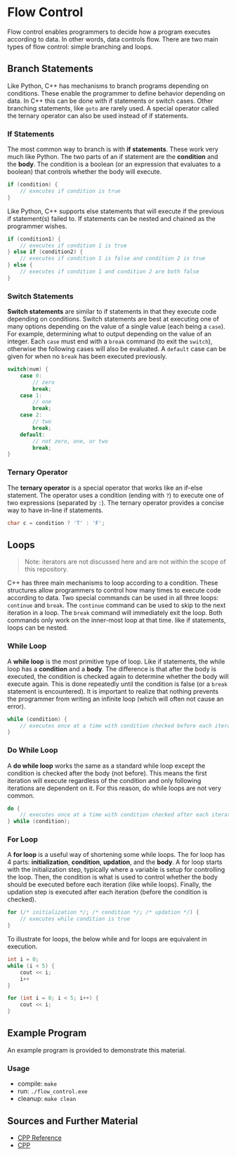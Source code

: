 # Flow Control

Flow control enables programmers to decide how a program executes according to data. In other words, data controls flow. There are two main types of flow control: simple branching and loops.

## Branch Statements

Like Python, C++ has mechanisms to branch programs depending on conditions. These enable the programmer to define behavior depending on data. In C++ this can be done with if statements or switch cases. Other branching statements, like `goto` are rarely used. A special operator called the ternary operator can also be used instead of if statements.

### If Statements

The most common way to branch is with **if statements**. These work very much like Python. The two parts of an if statement are the **condition** and the **body**. The condition is a boolean (or an expression that evaluates to a boolean) that controls whether the body will execute.

```C++
if (condition) {
    // executes if condition is true
}
```

Like Python, C++ supports else statements that will execute if the previous if statement(s) failed to. If statements can be nested and chained as the programmer wishes.

```C++
if (condition1) {
    // executes if condition 1 is true
} else if (condition2) {
    // executes if condition 1 is false and condition 2 is true
} else {
    // executes if condition 1 and condition 2 are both false
}
```

### Switch Statements

**Switch statements** are similar to if statements in that they execute code depending on conditions. Switch statements are best at executing one of many options depending on the value of a single value (each being a `case`). For example, determining what to output depending on the value of an integer. Each `case` must end with a `break` command (to exit the `switch`), otherwise the following cases will also be evaluated. A `default` case can be given for when no `break` has been executed previously.

```C++
switch(num) {
    case 0:
        // zero
        break;
    case 1:
        // one
        break;
    case 2:
        // two
        break;
    default:
        // not zero, one, or two
        break;
}
```

### Ternary Operator

The **ternary operator** is a special operator that works like an if-else statement. The operator uses a condition (ending with `?`) to execute one of two expressions (separated by `:`). The ternary operator provides a concise way to have in-line if statements.

```C++
char c = condition ? 'T' : 'F';
```

## Loops

> Note: iterators are not discussed here and are not within the scope of this repository.

C++ has three main mechanisms to loop according to a condition. These structures allow programmers to control how many times to execute code according to data. Two special commands can be used in all three loops: `continue` and `break`. The `continue` command can be used to skip to the next iteration in a loop. The `break` command will immediately exit the loop. Both commands only work on the inner-most loop at that time. like if statements, loops can be nested.

### While Loop

A **while loop** is the most primitive type of loop. Like if statements, the while loop has a **condition** and a **body**. The difference is that after the body is executed, the condition is checked again to determine whether the body will execute again. This is done repeatedly until the condition is false (or a `break` statement is encountered). It is important to realize that nothing prevents the programmer from writing an infinite loop (which will often not cause an error).

```C++
while (condition) {
    // executes once at a time with condition checked before each iteration
}
```

### Do While Loop

A **do while loop** works the same as a standard while loop except the condition is checked after the body (not before). This means the first iteration will execute regardless of the condition and only following iterations are dependent on it. For this reason, do while loops are not very common.

```C++
do {
    // executes once at a time with condition checked after each iteration
} while (condition);
```

### For Loop

A **for loop** is a useful way of shortening some while loops. The for loop has 4 parts: **initialization**, **condition**, **updation**, and the **body**. A for loop starts with the initialization step, typically where a variable is setup for controlling the loop. Then, the condition is what is used to control whether the body should be executed before each iteration (like while loops). Finally, the updation step is executed after each iteration (before the condition is checked).

```C++
for (/* initialization */; /* condition */; /* updation */) {
    // executes while condition is true
}
```

To illustrate for loops, the below while and for loops are equivalent in execution.

```C++
int i = 0;
while (i < 5) {
    cout << i;
    i++
}
```

```C++
for (int i = 0; i < 5; i++) {
    cout << i; 
}
```

## Example Program

An example program is provided to demonstrate this material.

### Usage
- compile: `make`
- run: `./flow_control.exe`
- cleanup: `make clean`

## Sources and Further Material

- [CPP Reference](https://en.cppreference.com/)
- [CPP](https://www.cplusplus.com/doc/)
